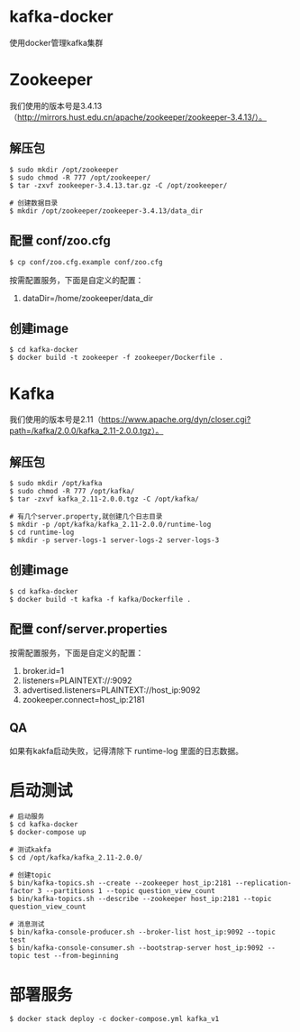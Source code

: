 # kafka-docker
使用docker管理kafka集群

# Zookeeper
我们使用的版本号是3.4.13（http://mirrors.hust.edu.cn/apache/zookeeper/zookeeper-3.4.13/）。

## 解压包 
```
$ sudo mkdir /opt/zookeeper
$ sudo chmod -R 777 /opt/zookeeper/
$ tar -zxvf zookeeper-3.4.13.tar.gz -C /opt/zookeeper/

# 创建数据目录
$ mkdir /opt/zookeeper/zookeeper-3.4.13/data_dir
```

## 配置 conf/zoo.cfg
```
$ cp conf/zoo.cfg.example conf/zoo.cfg
```
按需配置服务，下面是自定义的配置：
1. dataDir=/home/zookeeper/data_dir

## 创建image
```
$ cd kafka-docker
$ docker build -t zookeeper -f zookeeper/Dockerfile .
```

# Kafka
我们使用的版本号是2.11（https://www.apache.org/dyn/closer.cgi?path=/kafka/2.0.0/kafka_2.11-2.0.0.tgz）。

## 解压包 
```
$ sudo mkdir /opt/kafka
$ sudo chmod -R 777 /opt/kafka/
$ tar -zxvf kafka_2.11-2.0.0.tgz -C /opt/kafka/

# 有几个server.property,就创建几个日志目录
$ mkdir -p /opt/kafka/kafka_2.11-2.0.0/runtime-log
$ cd runtime-log
$ mkdir -p server-logs-1 server-logs-2 server-logs-3
```

## 创建image
```
$ cd kafka-docker
$ docker build -t kafka -f kafka/Dockerfile .
```

## 配置 conf/server.properties
按需配置服务，下面是自定义的配置：
1. broker.id=1
2. listeners=PLAINTEXT://:9092
3. advertised.listeners=PLAINTEXT://host_ip:9092
4. zookeeper.connect=host_ip:2181


## QA
如果有kakfa启动失败，记得清除下 runtime-log 里面的日志数据。

# 启动测试
```
# 启动服务
$ cd kafka-docker
$ docker-compose up

# 测试kakfa
$ cd /opt/kafka/kafka_2.11-2.0.0/

# 创建topic
$ bin/kafka-topics.sh --create --zookeeper host_ip:2181 --replication-factor 3 --partitions 1 --topic question_view_count
$ bin/kafka-topics.sh --describe --zookeeper host_ip:2181 --topic question_view_count

# 消息测试
$ bin/kafka-console-producer.sh --broker-list host_ip:9092 --topic test
$ bin/kafka-console-consumer.sh --bootstrap-server host_ip:9092 --topic test --from-beginning
```

# 部署服务
```
$ docker stack deploy -c docker-compose.yml kafka_v1
```